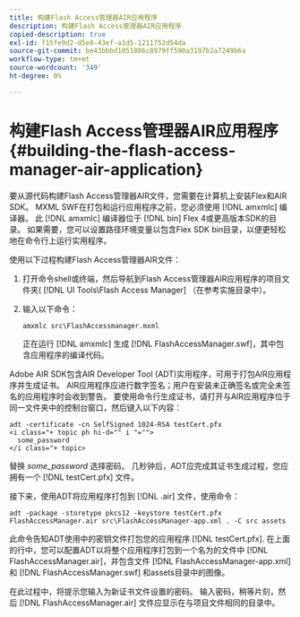 ```yaml
---
title: 构建Flash Access管理器AIR应用程序
description: 构建Flash Access管理器AIR应用程序
copied-description: true
exl-id: f15fe9d2-d5e8-43ef-a1d5-1211752d54da
source-git-commit: be43bbbd1051886c8979ff590a3197b2a7249b6a
workflow-type: tm+mt
source-wordcount: '349'
ht-degree: 0%

---
```


# 构建Flash Access管理器AIR应用程序 {#building-the-flash-access-manager-air-application}

要从源代码构建Flash Access管理器AIR文件，您需要在计算机上安装Flex和AIR SDK。 MXML SWF在打包和运行应用程序之前，您必须使用 [!DNL amxmlc] 编译器。 此 [!DNL amxmlc] 编译器位于 [!DNL bin] Flex 4或更高版本SDK的目录。 如果需要，您可以设置路径环境变量以包含Flex SDK bin目录，以便更轻松地在命令行上运行实用程序。

使用以下过程构建Flash Access管理器AIR文件：

1. 打开命令shell或终端，然后导航到Flash Access管理器AIR应用程序的项目文件夹( [!DNL UI Tools\Flash Access Manager] （在参考实施目录中）。
1. 输入以下命令：

   ```
   amxmlc src\FlashAccessmanager.mxml
   ```

   正在运行 [!DNL amxmlc] 生成 [!DNL FlashAccessManager.swf]，其中包含应用程序的编译代码。

Adobe AIR SDK包含AIR Developer Tool (ADT)实用程序，可用于打包AIR应用程序并生成证书。 AIR应用程序应进行数字签名；用户在安装未正确签名或完全未签名的应用程序时会收到警告。 要使用命令行生成证书，请打开与AIR应用程序位于同一文件夹中的控制台窗口，然后键入以下内容：

```
adt -certificate -cn SelfSigned 1024-RSA testCert.pfx  
<i class="+ topic ph hi-d="" i "="">
  some_password 
</i class="+ topic>
```

替换 *some_password* 选择密码。 几秒钟后，ADT应完成其证书生成过程，您应拥有一个 [!DNL testCert.pfx] 文件。

接下来，使用ADT将应用程序打包到 [!DNL .air] 文件，使用命令：

```
adt -package -storetype pkcs12 -keystore testCert.pfx FlashAccessManager.air src\FlashAccessManager-app.xml . -C src assets
```

此命令告知ADT使用中的密钥文件打包您的应用程序 [!DNL testCert.pfx]. 在上面的行中，您可以配置ADT以将整个应用程序打包到一个名为的文件中 [!DNL FlashAccessManager.air]，并包含文件 [!DNL FlashAccessManager-app.xml] 和 [!DNL FlashAccessManager.swf] 和assets目录中的图像。

在此过程中，将提示您输入为新证书文件设置的密码。 输入密码，稍等片刻，然后 [!DNL FlashAccessManager.air] 文件应显示在与项目文件相同的目录中。
